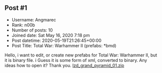 ## Post #1
- Username: Angmarec
- Rank: n00b
- Number of posts: 10
- Joined date: Sat May 16, 2020 7:18 pm
- Post datetime: 2020-05-19T21:26:45+00:00
- Post Title: Total War: Warhammer II (prefabs: *bmd)

Hello, i want to edit, or create new prefabs for Total War: Warhammer II, but it is binary file. i Guess it is some form of xml, converted to binary. Any ideas how to open it? Thank you.
[lzd_grand_pyramid_01.zip](https://xentaxbackup.github.io/file/18176_lzd_grand_pyramid_01.zip)
